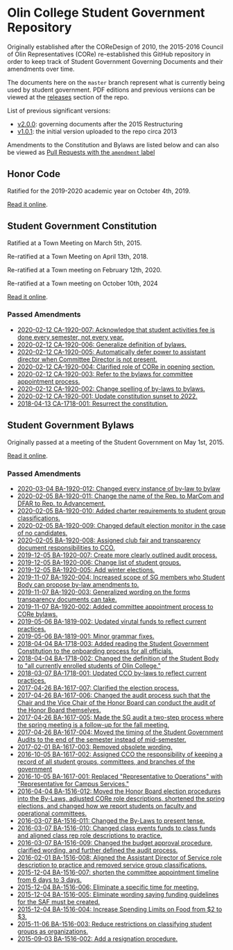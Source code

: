 # Olin College Student Government Repository

Originally established after the COReDesign of 2010, the 2015-2016 Council of
Olin Representatives (CORe) re-established this GitHub repository in order to
keep track of Student Government Governing Documents and their amendments over
time.

The documents here on the `master` branch represent what is currently being used
by student government. PDF editions and previous versions can be viewed at
the [releases](https://github.com/olin/studentgovernment/releases) section of
the repo.

List of previous significant versions:
- [v2.0.0](https://github.com/olin/studentgovernment/releases/tag/v2.0.0):
  governing documents after the 2015 Restructuring
- [v1.0.1](https://github.com/olin/studentgovernment/releases/tag/v1.0.1): the
  initial version uploaded to the repo circa 2013

Amendments to the Constitution and Bylaws are listed below and can also be
viewed as [Pull Requests with the `amendment` label](https://github.com/olin/studentgovernment/pulls?utf8=%E2%9C%93&q=is%3Apr+label%3Aamendment+)

## Honor Code
Ratified for the 2019-2020 academic year on October 4th, 2019.

[Read it online](https://github.com/olin/studentgovernment/blob/master/honorcode.md).

## Student Government Constitution

Ratified at a Town Meeting on March 5th, 2015.

Re-ratified at a Town Meeting on April 13th, 2018.

Re-ratified at a Town meeting on February 12th, 2020.

Re-ratified at a Town meeting on October 10th, 2024

[Read it online](https://github.com/olin/studentgovernment/blob/master/constitution.md).

### Passed Amendments

- [2020-02-12 CA-1920-007: Acknowledge that student activities fee is done every semester, not every year.](https://github.com/olin/studentgovernment/pull/72)
- [2020-02-12 CA-1920-006: Generalize definition of bylaws.](https://github.com/olin/studentgovernment/pull/76)
- [2020-02-12 CA-1920-005: Automatically defer power to assistant director when Committee Director is not present.](https://github.com/olin/studentgovernment/pull/75)
- [2020-02-12 CA-1920-004: Clarified role of CORe in opening section.](https://github.com/olin/studentgovernment/pull/74)
- [2020-02-12 CA-1920-003: Refer to the bylaws for committee appointment process.](https://github.com/olin/studentgovernment/pull/83)
- [2020-02-12 CA-1920-002: Change spelling of by-laws to bylaws.](https://github.com/olin/studentgovernment/pull/78)
- [2020-02-12 CA-1920-001: Update constitution sunset to 2022.](https://github.com/olin/studentgovernment/pull/64)
- [2018-04-13 CA-1718-001: Resurrect the constitution.](https://github.com/olin/studentgovernment/pull/37)

## Student Government Bylaws

Originally passed at a meeting of the Student Government on May 1st, 2015.

[Read it online](https://github.com/olin/studentgovernment/blob/master/bylaws.md).

### Passed Amendments

- [2020-03-04 BA-1920-012: Changed every instance of by-law to bylaw](https://github.com/olin/studentgovernment/pull/85/)
- [2020-02-05 BA-1920-011: Change the name of the Rep. to MarCom and DFAR to
  Rep. to Advancement.](https://github.com/olin/studentgovernment/pull/80)
- [2020-02-05 BA-1920-010: Added charter requirements to student group
  classifications.](https://github.com/olin/studentgovernment/pull/63)
- [2020-02-05 BA-1920-009: Changed default election monitor in the case of no
  candidates.](https://github.com/olin/studentgovernment/pull/62)
- [2020-02-05 BA-1920-008: Assigned club fair and transparency document
  responsibilities to CCO.](https://github.com/olin/studentgovernment/pull/61)
- [2019-12-05 BA-1920-007: Create more clearly outlined audit process.](https://github.com/olin/studentgovernment/pull/60)
- [2019-12-05 BA-1920-006: Change list of student groups.](https://github.com/olin/studentgovernment/pull/59)
- [2019-12-05 BA-1920-005: Add winter elections.](https://github.com/olin/studentgovernment/pull/58)
- [2019-11-07 BA-1920-004: Increased scope of SG members who Student Body can
  propose by-law amendments to.](https://github.com/olin/studentgovernment/pull/57)
- [2019-11-07 BA-1920-003: Generalized wording on the forms transparency
  documents can take.](https://github.com/olin/studentgovernment/pull/56)
- [2019-11-07 BA-1920-002: Added committee appointment process to CORe bylaws.](https://github.com/olin/studentgovernment/pull/55)
- [2019-05-06 BA-1819-002: Updated virutal funds to reflect current practices.](https://github.com/olin/studentgovernment/pull/49)
- [2019-05-06 BA-1819-001: Minor grammar fixes.](https://github.com/olin/studentgovernment/pull/48)
- [2018-04-04 BA-1718-003: Added reading the Student Government Constitution to
  the onboarding process for all officials.](https://github.com/olin/studentgovernment/pull/33)
- [2018-04-04 BA-1718-002: Changed the definition of the Student Body to "all
  currently enrolled students of Olin College."](https://github.com/olin/studentgovernment/pull/32)
- [2018-03-07 BA-1718-001: Updated CCO by-laws to reflect current practices.](https://github.com/olin/studentgovernment/pull/30)
- [2017-04-26 BA-1617-007: Clarified the election process.](https://github.com/olin/studentgovernment/pull/29)
- [2017-04-26 BA-1617-006: Changed the audit process such that the Chair and the
  Vice Chair of the Honor Board can conduct the audit of the Honor Board
  themselves.](https://github.com/olin/studentgovernment/pull/28)
- [2017-04-26 BA-1617-005: Made the SG audit a two-step process where the spring
  meeting is a follow-up for the fall meeting.](https://github.com/olin/studentgovernment/pull/27)
- [2017-04-26 BA-1617-004: Moved the timing of the Student Government Audits to
  the end of the semester instead of mid-semester.](https://github.com/olin/studentgovernment/pull/26)
- [2017-02-01 BA-1617-003: Removed obsolete wording.](https://github.com/olin/studentgovernment/pull/25)
- [2016-10-05 BA-1617-002: Assigned CCO the responsibility of keeping a record of
  all student groups, committees, and branches of the government](https://github.com/olin/studentgovernment/pull/24)
- [2016-10-05 BA-1617-001: Replaced "Representative to Operations" with
  "Representative for Campus Services."](https://github.com/olin/studentgovernment/pull/23)
- [2016-04-04 BA-1516-012: Moved the Honor Board election procedures into the
  By-Laws, adjusted CORe role descriptions, shortened the spring elections, and
  changed how we report students on faculty and operational committees.](https://github.com/olin/studentgovernment/pull/17)
- [2016-03-07 BA-1516-011: Changed the By-Laws to present tense.](https://github.com/olin/studentgovernment/pull/12)
- [2016-03-07 BA-1516-010: Changed class events funds to class funds and aligned
  class rep role descriptions to practice.](https://github.com/olin/studentgovernment/pull/11)
- [2016-03-07 BA-1516-009: Changed the budget approval procedure, clarified
  wording, and further defined the audit process.](https://github.com/olin/studentgovernment/pull/10)
- [2016-02-01 BA-1516-008: Aligned the Assistant Director of Service role
  description to practice and removed service group classifications.](https://github.com/olin/studentgovernment/pull/9)
- [2015-12-04 BA-1516-007: shorten the committee appointment timeline from 6
  days to 3 days.](https://github.com/olin/studentgovernment/pull/8)
- [2015-12-04 BA-1516-006: Eliminate a specific time for meeting.](https://github.com/olin/studentgovernment/pull/7)
- [2015-12-04 BA-1516-005: Eliminate wording saying funding guidelines for the
  SAF must be created.](https://github.com/olin/studentgovernment/pull/6)
- [2015-12-04 BA-1516-004: Increase Spending Limits on Food from $2 to $3.](https://github.com/olin/studentgovernment/pull/5)
- [2015-11-06 BA-1516-003: Reduce restrictions on classifying student groups as
  organizations.](https://github.com/olin/studentgovernment/pull/2)
- [2015-09-03 BA-1516-002: Add a resignation procedure.](https://github.com/olin/studentgovernment/pull/1)
